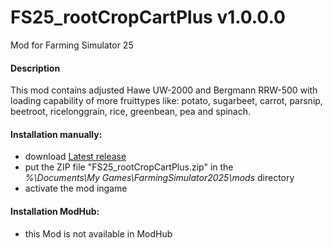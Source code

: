 # FS25_rootCropCartPlus v1.0.0.0
Mod for Farming Simulator 25

#### Description
This mod contains adjusted Hawe UW-2000 and Bergmann RRW-500 with loading capability of more fruittypes like:
potato, sugarbeet, carrot, parsnip, beetroot, ricelonggrain, rice, greenbean, pea and spinach.

#### Installation manually:
* download [Latest release](https://github.com/johnwayne1930/FS25_rootCropCartPlus/releases/latest)
* put the ZIP file "FS25_rootCropCartPlus.zip" in the  
_%\Documents\My Games\FarmingSimulator2025\mods_ directory
* activate the mod ingame

#### Installation ModHub:
* this Mod is not available in ModHub
